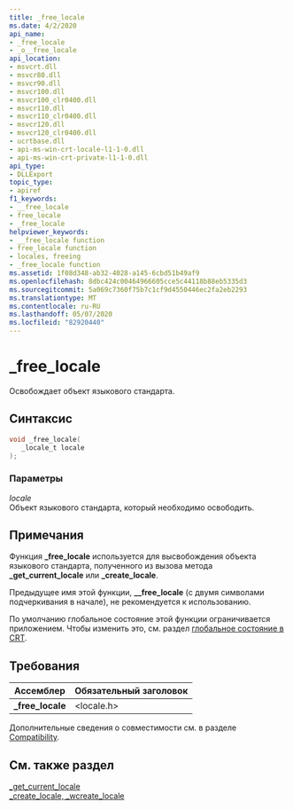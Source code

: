 ```yaml
---
title: _free_locale
ms.date: 4/2/2020
api_name:
- _free_locale
- _o__free_locale
api_location:
- msvcrt.dll
- msvcr80.dll
- msvcr90.dll
- msvcr100.dll
- msvcr100_clr0400.dll
- msvcr110.dll
- msvcr110_clr0400.dll
- msvcr120.dll
- msvcr120_clr0400.dll
- ucrtbase.dll
- api-ms-win-crt-locale-l1-1-0.dll
- api-ms-win-crt-private-l1-1-0.dll
api_type:
- DLLExport
topic_type:
- apiref
f1_keywords:
- __free_locale
- free_locale
- _free_locale
helpviewer_keywords:
- __free_locale function
- free_locale function
- locales, freeing
- _free_locale function
ms.assetid: 1f08d348-ab32-4028-a145-6cbd51b49af9
ms.openlocfilehash: 8dbc424c00464966605cce5c44118b88eb5335d3
ms.sourcegitcommit: 5a069c7360f75b7c1cf9d4550446ec2fa2eb2293
ms.translationtype: MT
ms.contentlocale: ru-RU
ms.lasthandoff: 05/07/2020
ms.locfileid: "82920440"
---
```

# <a name="_free_locale"></a>_free_locale

Освобождает объект языкового стандарта.

## <a name="syntax"></a>Синтаксис

```C
void _free_locale(
   _locale_t locale
);
```

### <a name="parameters"></a>Параметры

*locale*<br/>
Объект языкового стандарта, который необходимо освободить.

## <a name="remarks"></a>Примечания

Функция **_free_locale** используется для высвобождения объекта языкового стандарта, полученного из вызова метода **_get_current_locale** или **_create_locale**.

Предыдущее имя этой функции, **__free_locale** (с двумя символами подчеркивания в начале), не рекомендуется к использованию.

По умолчанию глобальное состояние этой функции ограничивается приложением. Чтобы изменить это, см. раздел [глобальное состояние в CRT](../global-state.md).

## <a name="requirements"></a>Требования

|**Ассемблер**|Обязательный заголовок|
|---------------|---------------------|
|**_free_locale**|\<locale.h>|

Дополнительные сведения о совместимости см. в разделе [Compatibility](../../c-runtime-library/compatibility.md).

## <a name="see-also"></a>См. также раздел

[_get_current_locale](get-current-locale.md)<br/>
[_create_locale, _wcreate_locale](create-locale-wcreate-locale.md)<br/>
